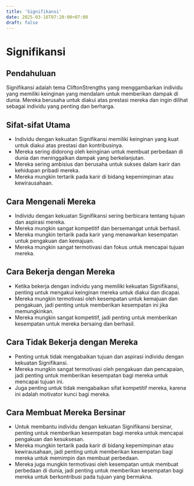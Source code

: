 ```yaml
---
title: 'Signifikansi'
date: 2025-03-16T07:20:00+07:00
draft: false
---
```


# Signifikansi

## Pendahuluan

Signifikansi adalah tema CliftonStrengths yang menggambarkan individu yang memiliki keinginan yang mendalam untuk memberikan dampak di dunia. Mereka berusaha untuk diakui atas prestasi mereka dan ingin dilihat sebagai individu yang penting dan berharga.

## Sifat-sifat Utama

- Individu dengan kekuatan Signifikansi memiliki keinginan yang kuat untuk diakui atas prestasi dan kontribusinya.
- Mereka sering didorong oleh keinginan untuk membuat perbedaan di dunia dan meninggalkan dampak yang berkelanjutan.
- Mereka sering ambisius dan berusaha untuk sukses dalam karir dan kehidupan pribadi mereka.
- Mereka mungkin tertarik pada karir di bidang kepemimpinan atau kewirausahaan.

## Cara Mengenali Mereka

- Individu dengan kekuatan Signifikansi sering berbicara tentang tujuan dan aspirasi mereka.
- Mereka mungkin sangat kompetitif dan bersemangat untuk berhasil.
- Mereka mungkin tertarik pada karir yang menawarkan kesempatan untuk pengakuan dan kemajuan.
- Mereka mungkin sangat termotivasi dan fokus untuk mencapai tujuan mereka.

## Cara Bekerja dengan Mereka

- Ketika bekerja dengan individu yang memiliki kekuatan Signifikansi, penting untuk mengakui keinginan mereka untuk diakui dan dicapai.
- Mereka mungkin termotivasi oleh kesempatan untuk kemajuan dan pengakuan, jadi penting untuk memberikan kesempatan ini jika memungkinkan.
- Mereka mungkin sangat kompetitif, jadi penting untuk memberikan kesempatan untuk mereka bersaing dan berhasil.

## Cara Tidak Bekerja dengan Mereka

- Penting untuk tidak mengabaikan tujuan dan aspirasi individu dengan kekuatan Signifikansi.
- Mereka mungkin sangat termotivasi oleh pengakuan dan pencapaian, jadi penting untuk memberikan kesempatan bagi mereka untuk mencapai tujuan ini.
- Juga penting untuk tidak mengabaikan sifat kompetitif mereka, karena ini adalah motivator kunci bagi mereka.

## Cara Membuat Mereka Bersinar

- Untuk membantu individu dengan kekuatan Signifikansi bersinar, penting untuk memberikan kesempatan bagi mereka untuk mencapai pengakuan dan kesuksesan.
- Mereka mungkin tertarik pada karir di bidang kepemimpinan atau kewirausahaan, jadi penting untuk memberikan kesempatan bagi mereka untuk memimpin dan membuat perbedaan.
- Mereka juga mungkin termotivasi oleh kesempatan untuk membuat perbedaan di dunia, jadi penting untuk memberikan kesempatan bagi mereka untuk berkontribusi pada tujuan yang bermakna.
